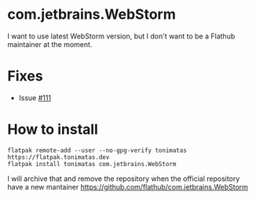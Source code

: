 # com.jetbrains.WebStorm
I want to use latest WebStorm version, but I don't want to be a Flathub maintainer at the moment.

# Fixes
- Issue [#111](https://github.com/flathub/com.jetbrains.WebStorm/issues/111)

# How to install
```shell
flatpak remote-add --user --no-gpg-verify tonimatas https://flatpak.tonimatas.dev
flatpak install tonimatas com.jetbrains.WebStorm
```
I will archive that and remove the repository when the official repository have a new mantainer https://github.com/flathub/com.jetbrains.WebStorm
